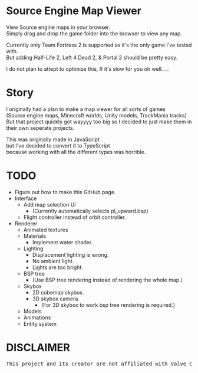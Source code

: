   
# Source Engine Map Viewer  
  
View Source engine maps in your browser.  
Simply drag and drop the game folder into the browser to view any map.  
  
Currently only Team Fortress 2 is supported as it's the only game I've tested with.  
But adding Half-Life 2, Left 4 Dead 2, & Portal 2 should be pretty easy.  
  
I do not plan to attept to optimize this, If it's slow for you oh well. . .  
  
# Story  
  
I originally had a plan to make a map viewer for all sorts of games  
(Source engine maps, Minecraft worlds, Unity models, TrackMania tracks)  
But that project quickly got wayyyy too big so I decided to just make them in their own seperate projects.  
  
This was originally made in JavaScript  
but I've decided to convert it to TypeScript  
because working with all the different types was horrible.  
  
# TODO  
  
* Figure out how to make this GitHub page.  
* Interface  
    * Add map selection UI  
        * (Currently automatically selects pl_upward.bsp)  
    * Flight controller instead of orbit controller.  
* Renderer  
    * Animated textures  
    * Materials  
        * Implement water shader.  
    * Lighting  
        * Displacement lighting is wrong.  
        * No ambient light.  
        * Lights are too bright.  
    * BSP tree  
        * (Use BSP tree rendering instead of rendering the whole map.)  
    * Skybox  
        * 2D cubemap skybox.  
        * 3D skybox camera.  
            * (For 3D skybox to work bsp tree rendering is required.)  
    * Models  
    * Animations  
    * Entity system  
  
# DISCLAIMER  
<pre>
This project and its creator are not affiliated with Valve Corporation
</pre>  
  
